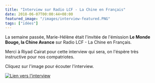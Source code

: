 ```yaml
---
title: "Interview sur Radio LCF - La Chine en Français"
date: 2018-06-07T00:00:44+08:00
featured_image: "/images/interview-featured.PNG"
tags: ["idées"]
---
```


La semaine passée, Marie-Hélène était l'invitée de l'émission <b>Le Monde Bouge, la Chine Avance</b> sur Radio LCF - La Chine en Français.

Merci à Riyad Cairat pour cette interview qui sera, on l'éspère très instructive pour nos compatriotes.

Cliquez sur l'image pour écouter l'interview.

<a href="http://radiolcf.fr/news/article/titre-election-consulaire-ne-pas-publier-pour-l-instant">
<img src="/images/interview.PNG" alt="Lien vers l'interview">
</a>